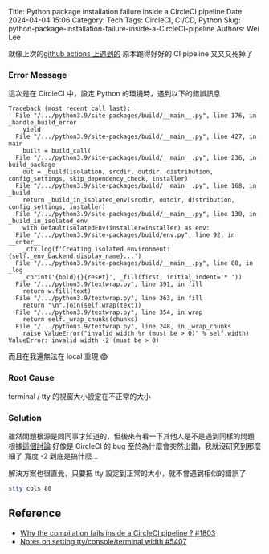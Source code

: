 Title: Python package installation failure inside a CircleCI pipeline
Date: 2024-04-04 15:06
Category: Tech
Tags: CircleCI, CI/CD, Python
Slug: python-package-installation-failure-inside-a-CircleCI-pipeline
Authors: Wei Lee

就像上次的[github actions 上遇到的]({filename}/posts/tech/2024/1-how-to-deal-with-could-not-read-username-for-github.md)
原本跑得好好的 CI pipeline 又又又死掉了

<!--more-->

### Error Message

這次是在 CircleCI 中，設定 Python 的環境時，遇到以下的錯誤訊息

```
Traceback (most recent call last):
  File "/.../python3.9/site-packages/build/__main__.py", line 176, in _handle_build_error
    yield
  File "/.../python3.9/site-packages/build/__main__.py", line 427, in main
    built = build_call(
  File "/.../python3.9/site-packages/build/__main__.py", line 236, in build_package
    out = _build(isolation, srcdir, outdir, distribution, config_settings, skip_dependency_check, installer)
  File "/.../python3.9/site-packages/build/__main__.py", line 168, in _build
    return _build_in_isolated_env(srcdir, outdir, distribution, config_settings, installer)
  File "/.../python3.9/site-packages/build/__main__.py", line 130, in _build_in_isolated_env
    with DefaultIsolatedEnv(installer=installer) as env:
  File "/.../python3.9/site-packages/build/env.py", line 92, in __enter__
    _ctx.log(f'Creating isolated environment: {self._env_backend.display_name}...')
  File "/.../python3.9/site-packages/build/__main__.py", line 80, in _log
    _cprint('{bold}{}{reset}', _fill(first, initial_indent='* '))
  File "/.../python3.9/textwrap.py", line 391, in fill
    return w.fill(text)
  File "/.../python3.9/textwrap.py", line 363, in fill
    return "\n".join(self.wrap(text))
  File "/.../python3.9/textwrap.py", line 354, in wrap
    return self._wrap_chunks(chunks)
  File "/.../python3.9/textwrap.py", line 248, in _wrap_chunks
    raise ValueError("invalid width %r (must be > 0)" % self.width)
ValueError: invalid width -2 (must be > 0)
```

而且在我還無法在 local 重現 😱

### Root Cause
terminal / tty 的視窗大小設定在不正常的大小

### Solution

雖然問題根源是問同事才知道的，但後來有看一下其他人是不是遇到同樣的問題
根據[這個討論](https://github.com/Nuitka/Nuitka/issues/1803#issuecomment-1254006096) 好像是 CircleCI 的 bug
至於為什麼會突然出錯，我就沒研究到那麼細了
寬度 -2 到底是搞什麼...

解決方案也很直覺，只要把 tty 設定到正常的大小，就不會遇到相似的錯誤了

```sh
stty cols 80
```

## Reference
* [Why the compilation fails inside a CircleCI pipeline ? #1803](https://github.com/Nuitka/Nuitka/issues/1803)
* [Notes on setting tty/console/terminal width #5407](https://github.com/travis-ci/travis-ci/issues/5407)
